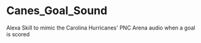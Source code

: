 # Canes_Goal_Sound
Alexa Skill to mimic the Carolina Hurricanes' PNC Arena audio when a goal is scored
